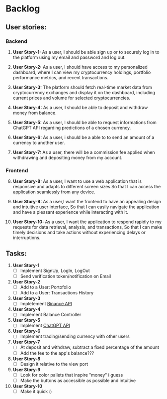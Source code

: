 # Backlog

## User stories:  
### Backend
1. <b>User Story-1:</b> 
As a user, I should be able sign up or to securely log in to the platform using my email and password and log out. 

2. <b>User Story-2:</b> 
As a user, I should have access to my personalized dashboard, where I can view my cryptocurrency holdings, portfolio performance metrics, and recent transactions.

3. <b>User Story-3:</b> 
The platform should fetch real-time market data from cryptocurrency exchanges and display it on the dashboard, including current prices and volume for selected cryptocurrencies.

4. <b>User Story-4:</b> 
As a user, I should be able to deposit and withdraw money from balance.

5. <b>User Story-5:</b> 
As a user, I should be able to request informations from ChatGPT API regarding predictions of a chosen currency.

6. <b>User Story-6:</b> 
As a user, i should be a able to to send an amount of a currency to another user.

7. <b>User Story-7:</b> 
As a user, there will be a commission fee applied when withdrawing and depositing money from my account.

### Frontend

8. <b>User Story-8:</b> 
As a user, I want to use a web application that is responsive and adapts to different screen sizes So that I can access the application seamlessly from any device.

9. <b>User Story-9:</b> 
As a user,I want the frontend to have an appealing design and intuitive user interface,
So that I can easily navigate the application and have a pleasant experience while interacting with it.

10. <b>User Story-10:</b> 
As a user, I want the application to respond rapidly to my requests for data retrieval, analysis, and transactions,
So that I can make timely decisions and take actions without experiencing delays or interruptions.  

## Tasks:
1. <b>User Story-1</b>
    - [ ] Implement SignUp, LogIn, LogOut
    - [ ] Send verification token/notification on Email

2. <b>User Story-2</b>
    - [ ] Add to a User: Portofolio
    - [ ] Add to a User: Transactions History

3. <b>User Story-3</b>
    - [ ] Impletement [Binance API](https://binance-docs.github.io/apidocs/spot/en/#introduction)

4. <b>User Story-4</b>
    - [ ] Implement Balance Controller

5. <b>User Story-5</b>
    - [ ] Implement [ChatGPT API](https://platform.openai.com/docs/guides/text-generation)

6. <b>User Story-6</b>
    - [ ] Implement trading/sending currency with other users

7. <b>User Story-7</b>
    - [ ] At deposit and withdraw, subtract a fixed percentage of the amount
    - [ ] Add the fee to the app's balance???  

8. <b>User Story-8</b>
    - [ ] Design it relative to the view port

9. <b>User Story-9</b> 
    - [ ] Look for color pallets that inspire "money" i guess
    - [ ] Make the buttons as accessible as possible and intuitive

10. <b>User Story-10</b>
    - [ ] Make it quick :) 
